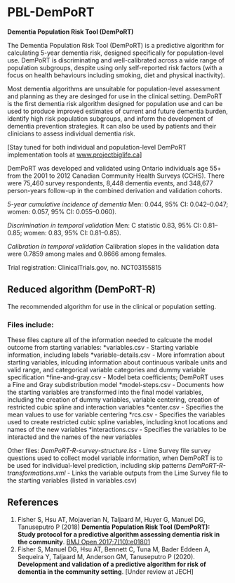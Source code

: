 # PBL-DemPoRT
**Dementia Population Risk Tool (DemPoRT)**

The Dementia Population Risk Tool (DemPoRT) is a predictive algorithm for calculating 5-year dementia risk, designed specifically for population-level use.  DemPoRT is discriminating and well-calibrated across a wide range of population subgroups, despite using only self-reported risk factors (with a focus on health behaviours including smoking, diet and physical inactivity).

Most dementia algorithms are unsuitable for population-level assessment and planning as they are desinged for use in the clinical setting. DemPoRT is the first dementia risk algorithm designed for population use and can be used to produce improved estimates of current and future dementia burden, identify high risk population subgroups, and inform the development of dementia prevention strategies. It can also be used by patients and their clinicians to assess individual dementia risk.

[Stay tuned for both individual and population-level DemPoRT implementation tools at www.projectbiglife.ca]

DemPoRT was developed and validated using Ontario individuals age 55+ from the 2001 to 2012 Canadian Community Health Surveys (CCHS). There were 75,460 survey respondents, 8,448 dementia events, and 348,677 person-years follow-up in the combined derivation and validation cohorts.

*5-year cumulative incidence of dementia*
Men: 0.044, 95% CI: 0.042–0.047; women: 0.057, 95% CI: 0.055–0.060).

*Discrimination in temporal validation*
Men: C statistic 0.83, 95% CI: 0.81–0.85; women: 0.83, 95% CI: 0.81–0.85).

*Calibration in temporal validation*
Calibration slopes in the validation data were 0.7859 among males and 0.8666 among females. 

Trial registration: ClinicalTrials.gov, no. NCT03155815

## Reduced algorithm (DemPoRT-R)

The recommended algorithm for use in the clinical or population setting.

### Files include:
These files capture all of the information needed to calcuate the model outcome from starting variables:
*variables.csv - Starting variable information, including labels
*variable-details.csv - More infomration about starting variables, inlcuding information about continuous varibale units and valid range, and categorical variable categories and dummy variable specification
*fine-and-gray.csv - Model beta coefficients; DemPoRT uses a Fine and Gray subdistribution model
*model-steps.csv - Documents how the starting variables are transformed into the final model variables, including the creation of dummy variables, variable centering, creation of restricted cubic spline and interaction variables
*center.csv - Specifies the mean values to use for variable centering
*rcs.csv - Specifies the variables used to create restricted cubic spline variables, including knot locations and names of the new variables
*interactions.csv - Specifies the variables to be interacted and the names of the new variables

Other files:
*DemPoRT-R-survey-structure.lss* - Lime Survey file survey questions used to collect model variable information, when DemPoRT is to be used for individual-level prediction, including skip patterns
*DemPoRT-R-transformations.xml* - Links the variable outputs from the Lime Survey file to the starting variables (listed in variables.csv)


## References

1. Fisher S, Hsu AT, Mojaverian N, Taljaard M, Huyer G, Manuel DG, Tanuseputro P (2018) **Dementia Population Risk Tool (DemPoRT): Study protocol for a predictive algorithm assessing dementia risk in the community**. [BMJ Open 2017;7(10):e01801](https://bmjopen.bmj.com/content/7/10/e018018)
2. Fisher S, Manuel DG, Hsu AT, Bennett C, Tuna M, Bader Eddeen A, Sequeira Y, Taljaard M, Anderson GM, Tanuseputro P (2020). **Development and validation of a predictive algorithm for risk of dementia in the community setting**. [Under review at JECH]
